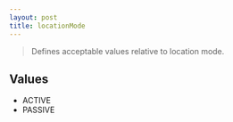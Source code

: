 ```yaml
---
layout: post
title: locationMode
---
```


> Defines acceptable values relative to location mode.

Values
------

- ACTIVE
- PASSIVE
